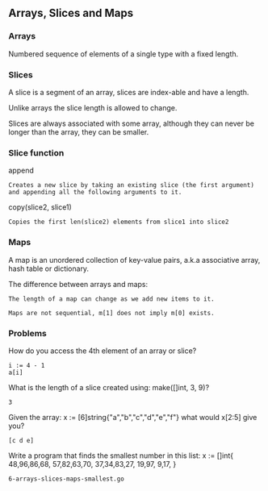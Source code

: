 ## Arrays, Slices and Maps

### Arrays

Numbered sequence of elements of a single type with a fixed length.


### Slices

A slice is a segment of an array, slices are index-able and have a length. 

Unlike arrays the slice length is allowed to change.
 
Slices are always associated with some array, 
although they can never be longer than the array, they can be smaller.


### Slice function

append
    
    Creates a new slice by taking an existing slice (the first argument) 
    and appending all the following arguments to it.
    
copy(slice2, slice1)

    Copies the first len(slice2) elements from slice1 into slice2
      
      
### Maps

A map is an unordered collection of key-value pairs,
a.k.a associative array, hash table or dictionary.

The difference between arrays and maps:
 
    The length of a map can change as we add new items to it.
    
    Maps are not sequential, m[1] does not imply m[0] exists.
    
    
### Problems

How do you access the 4th element of an array or slice?

    i := 4 - 1
    a[i]

What is the length of a slice created using: make([]int, 3, 9)?

    3

Given the array:
x := [6]string{"a","b","c","d","e","f"}
what would x[2:5] give you?

    [c d e]

Write a program that finds the smallest number in this list:
x := []int{
  48,96,86,68,
  57,82,63,70,
  37,34,83,27,
  19,97, 9,17,
}

    6-arrays-slices-maps-smallest.go








